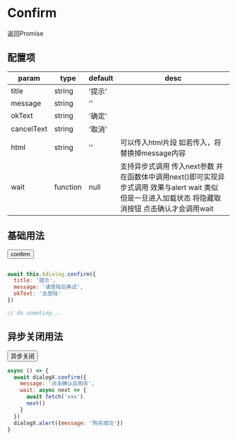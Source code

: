 <script>
export default {
  data () {
    return {
      dialogX: null
    }
  },
  mounted () {
    window.dialogX = new window.VueDialogX(window.Vue)
    window.buy = async () => {
      await dialogX.confirm({message: '点击确认后购买', wait: next => setTimeout(() => next(), 1500)})
      dialogX.alert({message: '购买成功'})
    }
  }
}
</script>

# Confirm

返回Promise

## 配置项

param   | type   | default | desc
|----   | ----   | ------- | ----
title   | string | '提示'   
message | string | ''
okText  | string | '确定'
cancelText| string | '取消'
html    | string | ''      | 可以传入html片段 如若传入，将替换掉message内容
wait    | function | null | 支持异步式调用 传入next参数 并在函数体中调用next()即可实现异步式调用 效果与alert wait 类似 但是一旦进入加载状态 将隐藏取消按钮 点击确认才会调用wait

## 基础用法

<button class="button" onclick="dialogX.confirm({message: '请登陆后再试', okText: '去登陆'})">confirm</button>

``` js

await this.$dialog.confirm({
  title: '提示',
  message: '请登陆后再试',
  okText: '去登陆'
})

// do someting...

```

## 异步关闭用法

<button class="button" onclick="buy()">异步关闭</button>

``` js
async () => {
  await dialogX.confirm({
    message: '点击确认后购买', 
    wait: async next => {
      await fetch('xxx')
      next()
    }
  })
  dialogX.alert({message: '购买成功'})
}
```